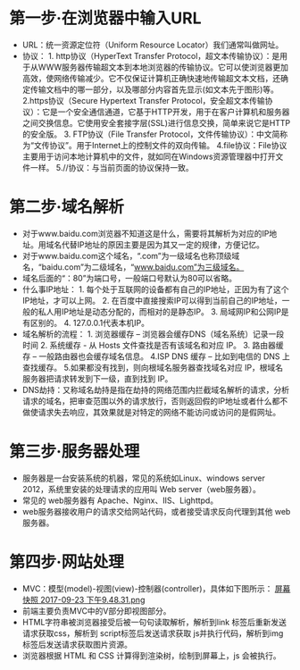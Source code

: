 # 第一步·在浏览器中输入URL
- URL：统一资源定位符（Uniform Resource Locator）我们通常叫做网址。
- 协议：
         1. http协议（HyperText Transfer Protocol，超文本传输协议）：是用于从WWW服务器传输超文本到本地浏览器的传输协议。它可以使浏览器更加高效，使网络传输减少。它不仅保证计算机正确快速地传输超文本文档，还确定传输文档中的哪一部分，以及哪部分内容首先显示(如文本先于图形)等。
         2.https协议（Secure Hypertext Transfer Protocol，安全超文本传输协议）：它是一个安全通信通道，它基于HTTP开发，用于在客户计算机和服务器之间交换信息。它使用安全套接字层(SSL)进行信息交换，简单来说它是HTTP的安全版。
         3. FTP协议（File Transfer Protocol，文件传输协议）：中文简称为“文传协议”。用于Internet上的控制文件的双向传输。
         4.file协议：File协议主要用于访问本地计算机中的文件，就如同在Windows资源管理器中打开文件一样。 
         5.//协议：与当前页面的协议保持一致。
# 第二步·域名解析
- 对于www.baidu.com浏览器不知道这是什么，需要将其解析为对应的IP地址。用域名代替IP地址的原因主要是因为其又一定的规律，方便记忆。
- 对于www.baidu.com这个域名，“.com”为一级域名也称顶级域名，“baidu.com”为二级域名，“www.baidu.com”为三级域名。
- 域名后面的“：80”为端口号，一般端口号默认为80可以省略。
- 什么事IP地址：
      1. 每个处于互联网的设备都有自己的IP地址，正因为有了这个IP地址，才可以上网。
      2. 在百度中直接搜索IP可以得到当前自己的IP地址，一般的私人用IP地址是动态分配的，而相对的是静态IP。
      3. 局域网IP和公网IP是有区别的。
      4. 127.0.0.1代表本机IP。
- 域名解析的流程：
      1. 浏览器缓存 – 浏览器会缓存DNS（域名系统）记录一段时间
      2. 系统缓存 - 从 Hosts 文件查找是否有该域名和对应 IP。
      3. 路由器缓存 – 一般路由器也会缓存域名信息。
      4.ISP DNS 缓存 – 比如到电信的 DNS 上查找缓存。
      5.如果都没有找到，则向根域名服务器查找域名对应 IP，根域名服务器把请求转发到下一级，直到找到 IP。
- DNS劫持：又称域名劫持是指在劫持的网络范围内拦截域名解析的请求，分析请求的域名，把审查范围以外的请求放行，否则返回假的IP地址或者什么都不做使请求失去响应，其效果就是对特定的网络不能访问或访问的是假网址。
# 第三步·服务器处理
- 服务器是一台安装系统的机器，常见的系统如Linux、windows server 2012，系统里安装的处理请求的应用叫 Web server（web服务器）。
- 常见的 web服务器有 Apache、Nginx、IIS、Lighttpd。
- web服务器接收用户的请求交给网站代码，或者接受请求反向代理到其他 web服务器。
# 第四步·网站处理
- MVC：模型(model)-视图(view)-控制器(controller)，具体如下图所示：
 [屏幕快照 2017-09-23 下午9.48.31.png](http://upload-images.jianshu.io/upload_images/8002989-ae542175a6a5370c.png?imageMogr2/auto-orient/strip%7CimageView2/2/w/1240)
- 前端主要负责MVC中的V部分即视图部分。
- HTML字符串被浏览器接受后被一句句读取解析，解析到link 标签后重新发送请求获取css，解析到 script标签后发送请求获取 js并执行代码，解析到img 标签后发送请求获取图片资源。
- 浏览器根据 HTML 和 CSS 计算得到渲染树，绘制到屏幕上，js 会被执行。
